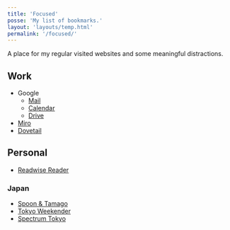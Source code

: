 ```yaml
---
title: 'Focused'
posse: 'My list of bookmarks.'
layout: 'layouts/temp.html'
permalink: '/focused/'
---
```


A place for my regular visited websites and some meaningful distractions.

## Work

- Google
    - [Mail](https://mail.google.com)
    - [Calendar](https://calendar.google.com)
    - [Drive](https://drive.google.com)
- [Miro](https://miro.com)
- [Dovetail](https://dovetail.com)

## Personal

- [Readwise Reader](https://read.readwise.io/)

### Japan

- [Spoon & Tamago](https://www.spoon-tamago.com/)
- [Tokyo Weekender](https://www.tokyoweekender.com/)
- [Spectrum Tokyo](https://spctrm.design/)